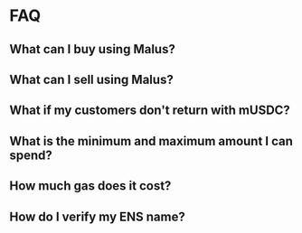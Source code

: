 # FAQ

## What can I buy using Malus?



## What can I sell using Malus?

## What if my customers don't return with mUSDC?

## What is the minimum and maximum amount I can spend?

## How much gas does it cost?

## How do I verify my ENS name?




